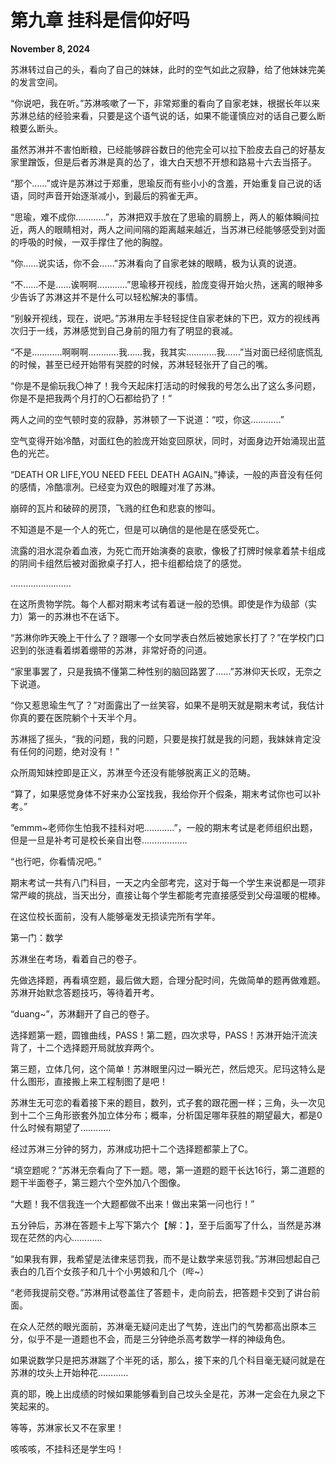 # 第九章 挂科是信仰好吗

**November 8, 2024**

苏淋转过自己的头，看向了自己的妹妹，此时的空气如此之寂静，给了他妹妹完美的发言空间。

“你说吧，我在听。”苏淋咳嗽了一下，非常郑重的看向了自家老妹，根据长年以来苏淋总结的经验来看，只要是这个语气说的话，如果不能谨慎应对的话自己要么断粮要么断头。

虽然苏淋并不害怕断粮，已经能够辟谷数日的他完全可以拉下脸皮去自己的好基友家里蹭饭，但是后者苏淋是真的怂了，谁大白天想不开想和路易十六去当搭子。

“那个……”或许是苏淋过于郑重，思瑜反而有些小小的含羞，开始重复自己说的话语，同时声音开始逐渐减小，到最后的鸦雀无声。

“思瑜，难不成你…………”，苏淋把双手放在了思瑜的肩膀上，两人的躯体瞬间拉近，两人的眼睛相对，两人之间间隔的距离越来越近，当苏淋已经能够感受到对面的呼吸的时候，一双手撑住了他的胸膛。

“你……说实话，你不会……”苏淋看向了自家老妹的眼睛，极为认真的说道。

“不……不是……诶啊啊…………”思瑜移开视线，脸庞变得开始火热，迷离的眼神多少告诉了苏淋这并不是什么可以轻松解决的事情。

“别躲开视线，现在，说吧。”苏淋用左手轻轻捉住自家老妹的下巴，双方的视线再次归于一线，苏淋感觉到自己身前的阻力有了明显的衰减。

“不是…………啊啊啊…………我……我，我其实…………我……”当对面已经彻底慌乱的时候，甚至已经开始带有哭腔的时候，苏淋轻轻张开了自己的嘴。

“你是不是偷玩我〇神了！我今天起床打活动的时候我的号怎么出了这么多问题，你是不是把我两个月打的〇石都给扔了！”

两人之间的空气顿时变的寂静，苏淋顿了一下说道：“哎，你这…………”

空气变得开始冷酷，对面红色的脸庞开始变回原状，同时，对面身边开始涌现出蓝色的光芒。

“DEATH OR LIFE,YOU NEED FEEL DEATH AGAIN。”捧读，一般的声音没有任何的感情，冷酷凛冽。已经变为双色的眼瞳对准了苏淋。

崩碎的瓦片和破碎的房顶，飞溅的红色和悲哀的惨叫。

不知道是不是一个人的死亡，但是可以确信的是他是在感受死亡。

流露的泪水混杂着血液，为死亡而开始演奏的哀歌，像极了打牌时候拿着禁卡组成的阴间卡组然后被对面掀桌子打人，把卡组都给烧了的感觉。

……………………

在这所贵物学院。每个人都对期末考试有着谜一般的恐惧。即使是作为级部（实力）第一的苏淋也不在话下。

“苏淋你昨天晚上干什么了？跟哪一个女同学表白然后被她家长打了？”在学校门口迟到的张涟看着绑着绷带的苏淋，非常好奇的问道。

“家里事罢了，只是我搞不懂第二种性别的脑回路罢了……”苏淋仰天长叹，无奈之下说道。

“你又惹思瑜生气了？”对面露出了一丝笑容，如果不是明天就是期末考试，我估计你真的要在医院躺个十天半个月。

苏淋摇了摇头，“我的问题，我的问题，只要是挨打就是我的问题，我妹妹肯定没有任何的问题，绝对没有！”

众所周知妹控即是正义，苏淋至今还没有能够脱离正义的范畴。

“算了，如果感觉身体不好来办公室找我，我给你开个假条，期末考试你也可以补考。”

“emmm~老师你生怕我不挂科对吧…………”，一般的期末考试是老师组织出题，但是一旦是补考可是校长亲自出卷………………

“也行吧，你看情况吧。”

期末考试一共有八门科目，一天之内全部考完，这对于每一个学生来说都是一项非常严峻的挑战，当天出分，直接让每个学生都能考完直接感受到父母温暖的棍棒。

在这位校长面前，没有人能够毫发无损读完所有学年。

第一门：数学

苏淋坐在考场，看着自己的卷子。

先做选择题，再看填空题，最后做大题，合理分配时间，先做简单的题再做难题。苏淋开始默念答题技巧，等待着开考。

“duang~”，苏淋翻开了自己的卷子。

选择题第一题，圆锥曲线，PASS！第二题，四次求导，PASS！苏淋开始汗流浃背了，十二个选择题开局就放弃两个。

第三题，立体几何，这个简单！苏淋眼里闪过一瞬光芒，然后熄灭。尼玛这特么是什么图形，直接搬上来工程制图了是吧！

苏淋生无可恋的看着接下来的题目，数列，式子套的跟花圈一样；三角，头一次见到十二个三角形嵌套外加立体分布；概率，分析国足哪年获胜的期望最大，都是0什么时候有期望了…………

经过苏淋三分钟的努力，苏淋成功把十二个选择题都蒙上了C。

“填空题呢？”苏淋无奈看向了下一题。嗯，第一道题的题干长达16行，第二道题的题干半面卷子，第三题六个空外加八个图像。

“大题！我不信我连一个大题都做不出来！做出来第一问也行！”

五分钟后，苏淋在答题卡上写下第六个【解：】，至于后面写了什么，当然是苏淋现在茫然的内心…………

“如果我有罪，我希望是法律来惩罚我，而不是让数学来惩罚我。”苏淋回想起自己表白的几百个女孩子和几十个小男娘和几个（哔~）

“老师我提前交卷。”苏淋用试卷盖住了答题卡，走向前去，把答题卡交到了讲台前面。

在众人茫然的眼光面前，苏淋毫无疑问走出了气势，连出门的气势都高出原本三分，似乎不是一道题也不会，而是三分钟绝杀高考数学一样的神级角色。

如果说数学只是把苏淋踹了个半死的话，那么，接下来的几个科目毫无疑问就是在苏淋的坟头上开始种花…………

真的耶，晚上出成绩的时候如果能够看到自己坟头全是花，苏淋一定会在九泉之下笑起来的。

等等，苏淋家长又不在家里！

咳咳咳，不挂科还是学生吗！
